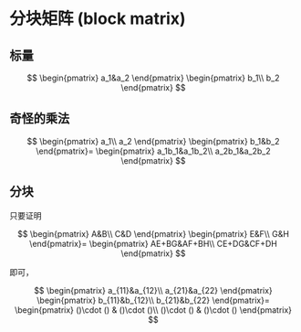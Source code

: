 # 分块矩阵 (block matrix)

## 标量

$$
\begin{pmatrix}
    a_1&a_2
\end{pmatrix}
\begin{pmatrix}
    b_1\\
    b_2
\end{pmatrix}
$$

## 奇怪的乘法

$$
\begin{pmatrix}
    a_1\\
    a_2
\end{pmatrix}
\begin{pmatrix}
    b_1&b_2
\end{pmatrix}=
\begin{pmatrix}
    a_1b_1&a_1b_2\\
    a_2b_1&a_2b_2
\end{pmatrix}
$$

## 分块

只要证明

$$
\begin{pmatrix}
    A&B\\ C&D
\end{pmatrix}
\begin{pmatrix}
    E&F\\ G&H
\end{pmatrix}=
\begin{pmatrix}
    AE+BG&AF+BH\\
    CE+DG&CF+DH
\end{pmatrix}
$$

即可，

$$
\begin{pmatrix}
    a_{11}&a_{12}\\
    a_{21}&a_{22}
\end{pmatrix}
\begin{pmatrix}
    b_{11}&b_{12}\\
    b_{21}&b_{22}
\end{pmatrix}=
\begin{pmatrix}
    ()\cdot () & ()\cdot ()\\
    ()\cdot () & ()\cdot ()
\end{pmatrix}
$$

